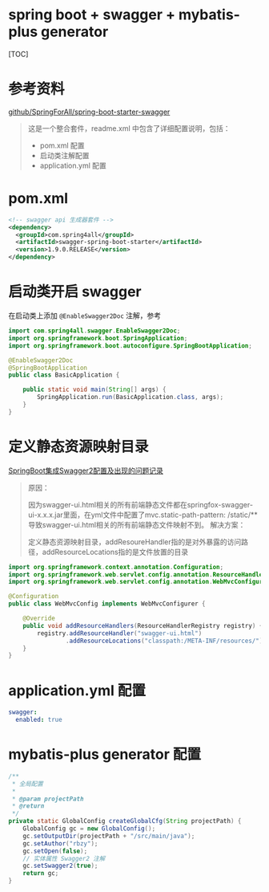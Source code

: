 # spring boot + swagger + mybatis-plus generator

[TOC]

# 参考资料

[github/SpringForAll/spring-boot-starter-swagger](https://github.com/SpringForAll/spring-boot-starter-swagger)

> 这是一个整合套件，readme.xml 中包含了详细配置说明，包括：
>
> + pom.xml 配置
> + 启动类注解配置
> + application.yml 配置

# pom.xml

```xml
<!-- swagger api 生成器套件 -->
<dependency>
  <groupId>com.spring4all</groupId>
  <artifactId>swagger-spring-boot-starter</artifactId>
  <version>1.9.0.RELEASE</version>
</dependency>
```



# 启动类开启 swagger

在启动类上添加 `@EnableSwagger2Doc` 注解，参考

```java
import com.spring4all.swagger.EnableSwagger2Doc;
import org.springframework.boot.SpringApplication;
import org.springframework.boot.autoconfigure.SpringBootApplication;

@EnableSwagger2Doc
@SpringBootApplication
public class BasicApplication {

    public static void main(String[] args) {
        SpringApplication.run(BasicApplication.class, args);
    }
}
```

# 定义静态资源映射目录

[SpringBoot集成Swagger2配置及出现的问题记录](https://blog.csdn.net/sinat_39456789/article/details/86673628)

> 原因：
>
> 因为swagger-ui.html相关的所有前端静态文件都在springfox-swagger-ui-x.x.x.jar里面，在yml文件中配置了mvc.static-path-pattern: /static/** 导致swagger-ui.html相关的所有前端静态文件映射不到。
> 解决方案：
>
> 定义静态资源映射目录，addResoureHandler指的是对外暴露的访问路径，addResourceLocations指的是文件放置的目录
>
> 

```java
import org.springframework.context.annotation.Configuration;
import org.springframework.web.servlet.config.annotation.ResourceHandlerRegistry;
import org.springframework.web.servlet.config.annotation.WebMvcConfigurer;

@Configuration
public class WebMvcConfig implements WebMvcConfigurer {

    @Override
    public void addResourceHandlers(ResourceHandlerRegistry registry) {
        registry.addResourceHandler("swagger-ui.html")
                .addResourceLocations("classpath:/META-INF/resources/");
    }
}
```

# application.yml 配置

```yml
swagger:
  enabled: true
```

# mybatis-plus generator 配置

```java
/**
 * 全局配置
 *
 * @param projectPath
 * @return
 */
private static GlobalConfig createGlobalCfg(String projectPath) {
    GlobalConfig gc = new GlobalConfig();
    gc.setOutputDir(projectPath + "/src/main/java");
    gc.setAuthor("rbzy");
    gc.setOpen(false);
    // 实体属性 Swagger2 注解
    gc.setSwagger2(true);
    return gc;
}
```

